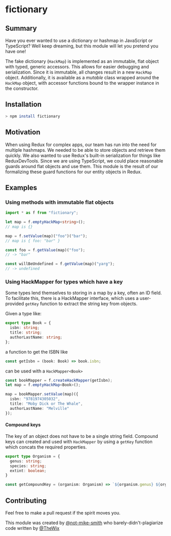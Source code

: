 # fictionary

## Summary

Have you ever wanted to use a dictionary or hashmap in JavaScript or TypeScript? Well keep dreaming, but this module will let you pretend you have one!

The fake dictionary (`HackMap`) is implemented as an immutable, flat object with typed, generic accessors. This allows for easier debugging and serialization.
Since it is immutable, all changes result in a new `HackMap` object.
Additionally, it is available as a _mutable_ class wrapped around the `HackMap` object, with accessor functions bound to the wrapper instance in the constructor.

## Installation 

```bash
> npm install fictionary
```

## Motivation

When using Redux for complex apps, our team has run into the need for multiple hashmaps.
We needed to be able to store objects and retrieve them quickly. We also wanted to use Redux's built-in serialization for things like ReduxDevTools.
Since we are using TypeScript, we could place reasonable guards around flat objects and use them. This module is the result of our formalizing these guard functions for our entity objects in Redux.

## Examples

### Using methods with immutable flat objects

```ts
import * as f from "fictionary";

let map = f.emptyHackMap<string>();
// map is {}

map = f.setValue(map)("foo")("bar");
// map is { foo: "bar" }

const foo = f.getValue(map)("foo");
// -> "bar"

const willBeUndefined = f.getValue(map)("yarg");
// -> undefined
```

### Using HackMapper for types which have a key

Some types lend themselves to storing in a map by a key, often an ID field.  To facilitate this, there is a HackMapper interface, which uses a user-provided `getKey` function to extract the string key from objects.

Given a type like:
```ts
export type Book = {
  isbn: string;
  title: string;
  authorLastName: string;
};
```

a function to get the ISBN like
```ts
const getIsbn = (book: Book) => book.isbn;
```

can be used with a `HackMapper<Book>`
```ts
const bookMapper = f.createHackMapper(getIsbn);
let map = f.emptyHackMap<Book>();

map = bookMapper.setValue(map)({
  isbn: "9781974305032",
  title: "Moby Dick or The Whale",
  authorLastName: "Melville"
});
```

#### Compound keys

The key of an object does not have to be a single string field.  Compound keys can created and used with `HackMapper` by using a `getKey` function which concats the required properties.

```ts
export type Organism = {
  genus: string;
  species: string;
  extint: boolean;
}

const getCompoundKey = (organism: Organism) => `${organism.genus} ${organism.species}`;
```

## Contributing

Feel free to make a pull request if the spirit moves you.

This module was created by [@not-mike-smith](https://github.com/not-mike-smith) who barely-didn't-plagiarize code written by [@TheWix](https://github.com/TheWix)
